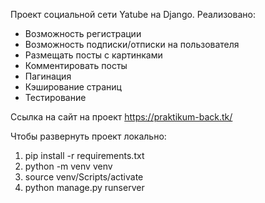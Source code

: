 Проект социальной сети Yatube на Django.
Реализовано: 
- Возможность регистрации
- Возможность подписки/отписки на пользователя
- Размещать посты с картинками
- Комментировать посты
- Пагинация
- Кэширование страниц
- Тестирование

Ссылка на сайт на проект https://praktikum-back.tk/

Чтобы развернуть проект локально:
1. pip install -r requirements.txt
2. python -m venv venv
3. source venv/Scripts/activate
4. python manage.py runserver
